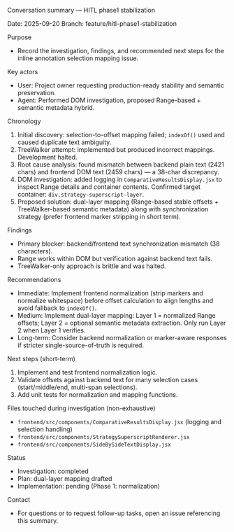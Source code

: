 Conversation summary — HITL phase1 stabilization

Date: 2025-09-20
Branch: feature/hitl-phase1-stabilization

Purpose
- Record the investigation, findings, and recommended next steps for the inline annotation selection mapping issue.

Key actors
- User: Project owner requesting production-ready stability and semantic preservation.
- Agent: Performed DOM investigation, proposed Range-based + semantic metadata hybrid.

Chronology
1. Initial discovery: selection-to-offset mapping failed; `indexOf()` used and caused duplicate text ambiguity.
2. TreeWalker attempt: implemented but produced incorrect mappings. Development halted.
3. Root cause analysis: found mismatch between backend plain text (2421 chars) and frontend DOM text (2459 chars) — a 38-char discrepancy.
4. DOM investigation: added logging in `ComparativeResultsDisplay.jsx` to inspect Range details and container contents. Confirmed target container: `div.strategy-superscript-layer`.
5. Proposed solution: dual-layer mapping (Range-based stable offsets + TreeWalker-based semantic metadata) along with synchronization strategy (prefer frontend marker stripping in short term).

Findings
- Primary blocker: backend/frontend text synchronization mismatch (38 characters).
- Range works within DOM but verification against backend text fails.
- TreeWalker-only approach is brittle and was halted.

Recommendations
- Immediate: Implement frontend normalization (strip markers and normalize whitespace) before offset calculation to align lengths and avoid fallback to `indexOf()`.
- Medium: Implement dual-layer mapping: Layer 1 = normalized Range offsets; Layer 2 = optional semantic metadata extraction. Only run Layer 2 when Layer 1 verifies.
- Long-term: Consider backend normalization or marker-aware responses if stricter single-source-of-truth is required.

Next steps (short-term)
1. Implement and test frontend normalization logic.
2. Validate offsets against backend text for many selection cases (start/middle/end, multi-span selections).
3. Add unit tests for normalization and mapping functions.

Files touched during investigation (non-exhaustive)
- `frontend/src/components/ComparativeResultsDisplay.jsx` (logging and selection handling)
- `frontend/src/components/StrategySuperscriptRenderer.jsx`
- `frontend/src/components/SideBySideTextDisplay.jsx`

Status
- Investigation: completed
- Plan: dual-layer mapping drafted
- Implementation: pending (Phase 1: normalization)

Contact
- For questions or to request follow-up tasks, open an issue referencing this summary.
